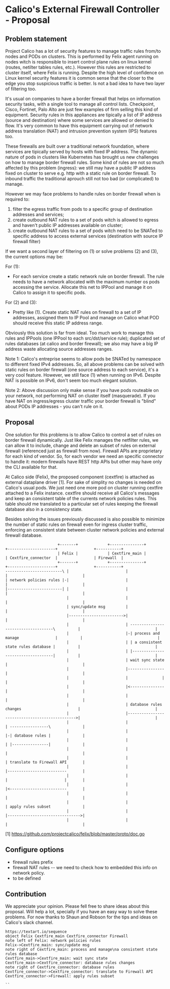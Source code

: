 
# Calico's External Firewall Controller - Proposal


## Problem statement
Project Calico has a lot of security features to manage traffic rules from/to nodes and PODs on clusters. This is performed by Felix agent running on nodes witch is responsible to insert control plane rules on linux kernel (routes, netilter tables rules, etc.). However this rules are restricted to cluster itself, where Felix is running. Despite the high level of confidence on Linux kernel security features it is common sense that the closer to the edge you stop suspicious traffic is better. Is not a bad idea to have two layer of filtering too.

It's usual on companies to have a border firewall that helps on information security tasks, with a single tool to manage all control lists. Checkpoint, Cisco, Fortinet, Palo Alto are just few examples of firm selling this kind of equipment. Security rules in this appliances are tipically a list of IP address (source and destination) where some services are allowed or denied to flow. It's very common to have this equipment carrying out of network address translation (NAT) and intrusion prevention system (IPS) features too. 

These firewalls are built over a traditional network foundation, where services are tipically served by hosts with fixed IP address. The dynamic nature of pods in clusters like Kubernetes has brought us new challenges on how to manage border firewall rules. Some kind of rules are not so much affected by this problem (ingress): we still may have a public IP address fixed on cluster to serve e.g. http with a static rule on border firewall. To inbound traffic the traditional aprouch still not too bad (or complicated) to manage. 

However we may face problems to handle rules on border firewall when is required to:

1. filter the egress traffic from pods to a specific group of destination addresses and services; 
2. create outbound NAT rules to a set of pods witch is allowed to egress and haven't public IP addresses available on cluster;
3. create outbound NAT rules to a set of pods witch need to be SNATed to specific address to access external services (destination with source IP firewall filter)


If we want a second layer of filtering on (1) or solve problems (2) and (3), the current options may be:

For (1):
 - For each service create a static network rule on border firewall. The rule needs to have a network allocated with the maximum number os pods accessing the service. Allocate this net to IPPool and manage it on Calico to assign it to specific pods.

For (2) and (3):
 - Pretty like (1). Create static NAT rules on firewall to a set of IP addresses, assigned them to IP Pool and manage on Calico what POD should receive this static IP address range.


Obviously this solution is far from ideal. Too much work to manage this rules and IPPools (one IPPool to each src/dst/service rule); duplicated set of rules databases (at calico and border firewall); we also may have a big IP address waste allocating source addresses ranges.


Note 1: Calico's entreprise seems to allow pods be SNATed by namespace to different fixed IPv4 addresses. So, all above problems can be solved with static rules on border firewall (one source address to each service), it's a very cool feature. However, we still face (1) when running on IPv6. Despite NAT is possible on IPv6, don't seem too much elegant solution.

Note 2: Above discussion only make sense if you have pods routeable on your network, not performing NAT on cluster itself (masquerade). If you have NAT on ingress/egress cluster traffic your border firewall is "blind" about PODs IP addresses - you can't rule on it.


## Proposal

One solution for this problems is to allow Calico to control a set of rules on border firewall dynamically. Just like Felix manages the netfilter rules, we can allow it to include, change and delete an subset of rules on external firewall (referenced just as firewall from now). Firewall APIs are proprietary for each kind of vendor. So, for each vendor we need an specific connector to handle it: modern firewalls have REST http APIs but other may have only the CLI available for that.


At Calico side (Felix), the proposed component (cextfire) is attached as external dataplane driver [1]. For sake of simplity no changes is needed on Calico's usual pods. We just need one more pod on cluster running cextfire attached to a Felix instance. cextfire should receive all Calico's messages and keep an consistent table of the currents network policies rules. This table should me translated to a particular set of rules keeping the firewall database also in a consistency state.

Besides solving the issues previously discussed is also possible to minimize the number of static rules on firewall even for ingress cluster traffic, enforcing an consistent state between cluster network policies and external firewall database.

```
                       +-------+             +---------------+                             +---------------------+                +-----------+
                       | Felix |             | Cextfire_main |                             | Cextfire_connector  |                | Firewall  |
                       +-------+             +---------------+                             +---------------------+                +-----------+
-------------------------\ |                         |                                                |                                 |
| network policies rules |-|                         |                                                |                                 |
|------------------------| |                         |                                                |                                 |
                           |                         |                                                |                                 |
                           | sync/update msg         |                                                |                                 |
                           |------------------------>|                                                |                                 |
                           |                         | ------------------------------------\          |                                 |
                           |                         |-| process and manage                |          |                                 |
                           |                         | | a consistent state rules database |          |                                 |
                           |                         | |-----------------------------------|          |                                 |
                           |                         | wait sync state                                |                                 |
                           |                         |----------------                                |                                 |
                           |                         |               |                                |                                 |
                           |                         |<---------------                                |                                 |
                           |                         |                                                |                                 |
                           |                         | database rules changes                         |                                 |
                           |                         |----------------------------------------------->|                                 |
                           |                         |                                                | -----------------\              |
                           |                         |                                                |-| database rules |              |
                           |                         |                                                | |----------------|              |
                           |                         |                                                |                                 |
                           |                         |                                                | translate to Firewall API       |
                           |                         |                                                |--------------------------       |
                           |                         |                                                |                         |       |
                           |                         |                                                |<-------------------------       |
                           |                         |                                                |                                 |
                           |                         |                                                | apply rules subset              |
                           |                         |                                                |-------------------------------->|
                           |                         |                                                |                                 |

```

[1] https://github.com/projectcalico/felix/blob/master/proto/doc.go



## Configure options
- firewall rules prefix
- firewall NAT rules -- we need to check how to embedded this info on network policy.
- to be defined


## Contribution
We appreciate your opinion. Please fell free to share ideas about this proposal. Will help a lot, specially if you have an easy way to solve these problems.
For now thanks to Shaun and Robson for the tips and ideas on Calico's slack channel.


```
https://textart.io/sequence
object Felix Cextfire_main Cextfire_connector Firewall
note left of Felix: network policies rules
Felix->Cextfire_main: sync/update msg
note right of Cextfire_main: process and manage\na consistent state rules database
Cextfire_main->Cextfire_main: wait sync state
Cextfire_main->Cextfire_connector: database rules changes
note right of Cextfire_connector: database rules
Cextfire_connector->Cextfire_connector: translate to Firewall API
Cextfire_connector->Firewall: apply rules subset

``
